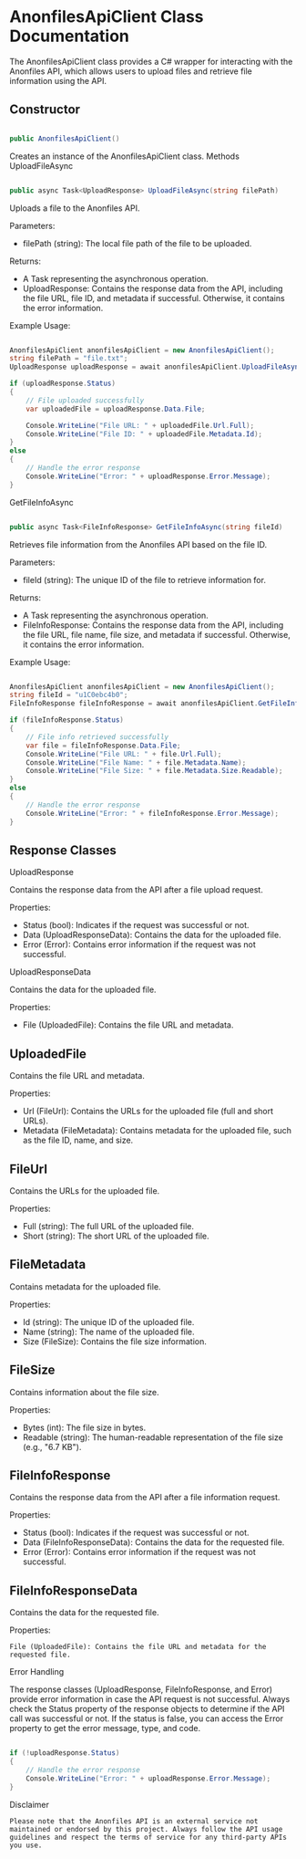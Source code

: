 # AnonfilesApiClient Class Documentation

The AnonfilesApiClient class provides a C# wrapper for interacting with the Anonfiles API, which allows users to upload files and retrieve file information using the API.
## Constructor

```csharp

public AnonfilesApiClient()
```
Creates an instance of the AnonfilesApiClient class.
Methods
UploadFileAsync

```csharp

public async Task<UploadResponse> UploadFileAsync(string filePath)
```
Uploads a file to the Anonfiles API.

Parameters:

  -  filePath (string): The local file path of the file to be uploaded.

Returns:

  -  A Task<UploadResponse> representing the asynchronous operation.
  -  UploadResponse: Contains the response data from the API, including the file URL, file ID, and metadata if successful. Otherwise, it contains the error information.

Example Usage:

```csharp

AnonfilesApiClient anonfilesApiClient = new AnonfilesApiClient();
string filePath = "file.txt";
UploadResponse uploadResponse = await anonfilesApiClient.UploadFileAsync(filePath);

if (uploadResponse.Status)
{
    // File uploaded successfully
    var uploadedFile = uploadResponse.Data.File;

    Console.WriteLine("File URL: " + uploadedFile.Url.Full);
    Console.WriteLine("File ID: " + uploadedFile.Metadata.Id);
}
else
{
    // Handle the error response
    Console.WriteLine("Error: " + uploadResponse.Error.Message);
}
```
GetFileInfoAsync

```csharp

public async Task<FileInfoResponse> GetFileInfoAsync(string fileId)
```
Retrieves file information from the Anonfiles API based on the file ID.

Parameters:

   - fileId (string): The unique ID of the file to retrieve information for.

Returns:

  -  A Task<FileInfoResponse> representing the asynchronous operation.
  -  FileInfoResponse: Contains the response data from the API, including the file URL, file name, file size, and metadata if successful. Otherwise, it contains the error information.

Example Usage:

```csharp

AnonfilesApiClient anonfilesApiClient = new AnonfilesApiClient();
string fileId = "u1C0ebc4b0";
FileInfoResponse fileInfoResponse = await anonfilesApiClient.GetFileInfoAsync(fileId);

if (fileInfoResponse.Status)
{
    // File info retrieved successfully
    var file = fileInfoResponse.Data.File;
    Console.WriteLine("File URL: " + file.Url.Full);
    Console.WriteLine("File Name: " + file.Metadata.Name);
    Console.WriteLine("File Size: " + file.Metadata.Size.Readable);
}
else
{
    // Handle the error response
    Console.WriteLine("Error: " + fileInfoResponse.Error.Message);
}
```
## Response Classes
 UploadResponse

Contains the response data from the API after a file upload request.

Properties:

  *  Status (bool): Indicates if the request was successful or not.
  *  Data (UploadResponseData): Contains the data for the uploaded file.
  *  Error (Error): Contains error information if the request was not successful.

UploadResponseData

Contains the data for the uploaded file.

Properties:

  *  File (UploadedFile): Contains the file URL and metadata.

## UploadedFile

Contains the file URL and metadata.

Properties:

  *  Url (FileUrl): Contains the URLs for the uploaded file (full and short URLs).
  *  Metadata (FileMetadata): Contains metadata for the uploaded file, such as the file ID, name, and size.

## FileUrl

Contains the URLs for the uploaded file.

Properties:

   * Full (string): The full URL of the uploaded file.
   * Short (string): The short URL of the uploaded file.

## FileMetadata

Contains metadata for the uploaded file.

Properties:

  *  Id (string): The unique ID of the uploaded file.
  *  Name (string): The name of the uploaded file.
  * Size (FileSize): Contains the file size information.

## FileSize

Contains information about the file size.

Properties:

  *  Bytes (int): The file size in bytes.
  *  Readable (string): The human-readable representation of the file size (e.g., "6.7 KB").

## FileInfoResponse

Contains the response data from the API after a file information request.

Properties:

 *   Status (bool): Indicates if the request was successful or not.
 *   Data (FileInfoResponseData): Contains the data for the requested file.
 *   Error (Error): Contains error information if the request was not successful.

## FileInfoResponseData

Contains the data for the requested file.

Properties:

    File (UploadedFile): Contains the file URL and metadata for the requested file.

Error Handling

The response classes (UploadResponse, FileInfoResponse, and Error) provide error information in case the API request is not successful. Always check the Status property of the response objects to determine if the API call was successful or not. If the status is false, you can access the Error property to get the error message, type, and code.

```csharp

if (!uploadResponse.Status)
{
    // Handle the error response
    Console.WriteLine("Error: " + uploadResponse.Error.Message);
}
```
Disclaimer

``Please note that the Anonfiles API is an external service not maintained or endorsed by this project. Always follow the API usage guidelines and respect the terms of service for any third-party APIs you use.``
